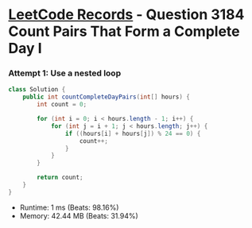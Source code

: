 # [LeetCode Records](../../README.md) - Question 3184 Count Pairs That Form a Complete Day I

### Attempt 1: Use a nested loop
```java
class Solution {
    public int countCompleteDayPairs(int[] hours) {
        int count = 0;

        for (int i = 0; i < hours.length - 1; i++) {
            for (int j = i + 1; j < hours.length; j++) {
                if ((hours[i] + hours[j]) % 24 == 0) {
                    count++;
                }
            }
        }

        return count;
    }
}
```
- Runtime: 1 ms (Beats: 98.16%)
- Memory: 42.44 MB (Beats: 31.94%)

<br>
